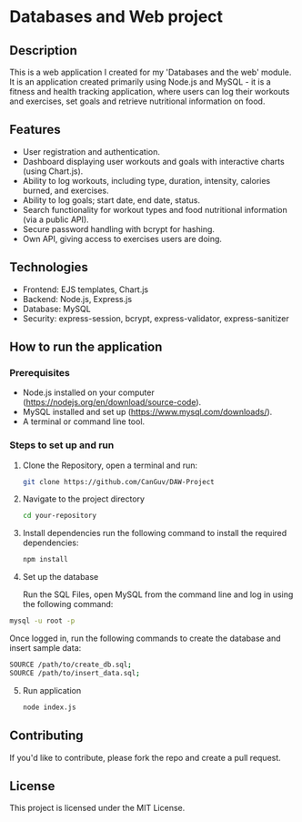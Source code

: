 # Databases and Web project

## Description
This is a web application I created for my 'Databases and the web' module. It is an application created primarily using Node.js and MySQL - 
it is a fitness and health tracking application, where users can log their workouts and exercises, set goals and retrieve nutritional information on food.

## Features
- User registration and authentication.
- Dashboard displaying user workouts and goals with interactive charts (using Chart.js).
- Ability to log workouts, including type, duration, intensity, calories burned, and exercises.
- Ability to log goals; start date, end date, status.
- Search functionality for workout types and food nutritional information (via a public API).
- Secure password handling with bcrypt for hashing.
- Own API, giving access to exercises users are doing.

## Technologies
- Frontend: EJS templates, Chart.js
- Backend: Node.js, Express.js
- Database: MySQL
- Security: express-session, bcrypt, express-validator, express-sanitizer

## How to run the application
### Prerequisites
- Node.js installed on your computer (https://nodejs.org/en/download/source-code).
- MySQL installed and set up (https://www.mysql.com/downloads/).
- A terminal or command line tool.

### Steps to set up and run
1. Clone the Repository, open a terminal and run:
   ```bash
   git clone https://github.com/CanGuv/DAW-Project
   ```
2. Navigate to the project directory
   ```bash
   cd your-repository
   ```
3. Install dependencies run the following command to install the required dependencies:
   ```bash
   npm install
   ```
4. Set up the database
   
   Run the SQL Files, open MySQL from the command line and log in using the following command:
  ```bash
  mysql -u root -p
  ```
   Once logged in, run the following commands to create the database and insert sample data:
  ```bash
  SOURCE /path/to/create_db.sql;
  SOURCE /path/to/insert_data.sql;
  ```
5. Run application
   ```bash
   node index.js
   ```
   
## Contributing
If you'd like to contribute, please fork the repo and create a pull request.

## License
This project is licensed under the MIT License.
